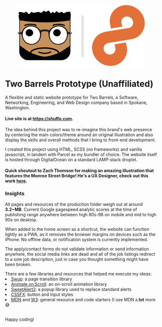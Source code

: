 <p align="center"><img width="420" alt="superbarrels" src="https://raw.githubusercontent.com/supertyrelle/two-barrels/master/github-top.png"></p>

<h1 align="">Two Barrels Prototype (Unaffiliated)</h1>
<p align="">A flexible and static website prototype for Two Barrels, a Software, Networking, Engineering, and Web Design company based in Spokane, Washington.<p>
<h4>Live site is at <a target="_blank" href="https://swup.js.org/">https://shuffo.com</a>.</h4>
<p>The idea behind this project was to re-imagine this brand's web presence by centering the main colors/theme around an original illustration and also display the skills and overall methods that I bring to front-end development.</p>
<p>I created this project using HTML, SCSS (no frameworks) and vanilla javascript, in tandem with Parcel as my bundler of choice. The website itself is hosted through DigitalOcean on a standard LAMP-stack droplet.</p>
<h4>Quick shoutout to Zach Thomson for making an amazing illustration that features the Monroe Street Bridge! He's a UX Designer, check out this work <a target="_blank" href="https://dribbble.com/zthomsondesigns">here</a>.</h4>
<h3>Insights</h3>
<p>All pages and resources of the production folder weigh out at around <strong>3.2~MB</strong>. Current Google pagespeed analytic scores at the time of publishing range anywhere between high 80s-98 on mobile and mid to high 90s on desktop.</p>
<p>When added to the home screen as a shortcut, the website can function lightly as a PWA, as it removes the browser margins on devices such as the iPhone. No offline data, or notification system is currently implemented.</p>
<p>The apply/contact forms do not validate information or send information anywhere, the social media links are dead and all of the job listings redirect to a sole job description, just in case you thought something might have been broken.</p>
There are a few libraries and resources that helped me execute my ideas:
<li><a target="_blank" href="https://swup.js.org/">Swup</a>: a page transition library</li> 
<li><a target="_blank" href="https://michalsnik.github.io/aos/">Animate on Scroll</a>: an on-scroll animation library</li>
<li><a target="_blank" href="https://sweetalert2.github.io/">SweetAlert2</a>: a popup library used to replace standard alerts</li>
<li><a target="_blank" href="https://cssfx.dev/">CSSFX</a>: button and input styles</li>
<li><a target="_blank" href="https://developer.mozilla.org/en-US/">MDN</a> and <a target="_blank" href="https://www.w3schools.com/">W3</a>: general resource and code starters (I use MDN a <strong>lot</strong> more 😅</li>
<br>
<p>Happy coding!</p>
